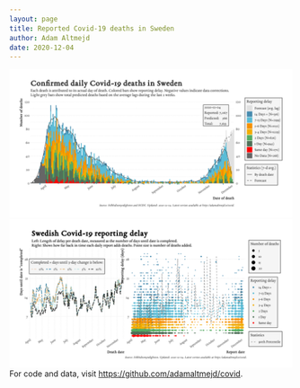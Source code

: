 ```yaml
---
layout: page
title: Reported Covid-19 deaths in Sweden
author: Adam Altmejd
date: 2020-12-04
---
```


![Graph of Swedish Covid-19 deaths with reporting delay.](deaths_lag_sweden_2020-12-04.png "Swedish Covid-19 deaths.")
![Graph of Swedish Covid-19 reporting delay in daily deaths.](lag_trend_sweden_2020-12-04.png "Trend in Swedish Covid-19 mortality reporting delay.")
For code and data, visit <https://github.com/adamaltmejd/covid>.
